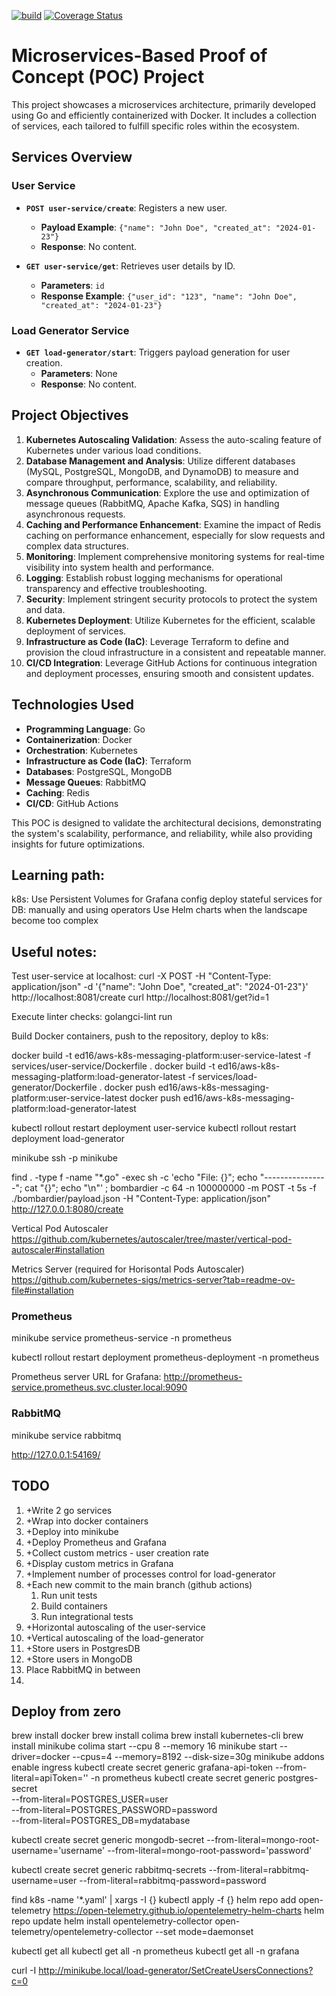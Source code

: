 [![build](https://github.com/ed16/aws-k8s-messaging-platform/actions/workflows/ci-cd.yml/badge.svg)](https://github.com/ed16/aws-k8s-messaging-platform/actions/workflows/ci-cd.yml)
[![Coverage Status](https://coveralls.io/repos/github/ed16/aws-k8s-messaging-platform/badge.svg)](https://coveralls.io/github/ed16/aws-k8s-messaging-platform)

# Microservices-Based Proof of Concept (POC) Project

This project showcases a microservices architecture, primarily developed using Go and efficiently containerized with Docker. It includes a collection of services, each tailored to fulfill specific roles within the ecosystem.

## Services Overview

### User Service

- **`POST user-service/create`**: Registers a new user.
  - **Payload Example**: `{"name": "John Doe", "created_at": "2024-01-23"}`
  - **Response**: No content.
  
- **`GET user-service/get`**: Retrieves user details by ID.
  - **Parameters**: `id`
  - **Response Example**: `{"user_id": "123", "name": "John Doe", "created_at": "2024-01-23"}`

### Load Generator Service

- **`GET load-generator/start`**: Triggers payload generation for user creation.
  - **Parameters**: None
  - **Response**: No content.

## Project Objectives

1. **Kubernetes Autoscaling Validation**: Assess the auto-scaling feature of Kubernetes under various load conditions.
2. **Database Management and Analysis**: Utilize different databases (MySQL, PostgreSQL, MongoDB, and DynamoDB) to measure and compare throughput, performance, scalability, and reliability.
3. **Asynchronous Communication**: Explore the use and optimization of message queues (RabbitMQ, Apache Kafka, SQS) in handling asynchronous requests.
4. **Caching and Performance Enhancement**: Examine the impact of Redis caching on performance enhancement, especially for slow requests and complex data structures.
5. **Monitoring**: Implement comprehensive monitoring systems for real-time visibility into system health and performance.
6. **Logging**: Establish robust logging mechanisms for operational transparency and effective troubleshooting.
7. **Security**: Implement stringent security protocols to protect the system and data.
8. **Kubernetes Deployment**: Utilize Kubernetes for the efficient, scalable deployment of services.
9. **Infrastructure as Code (IaC)**: Leverage Terraform to define and provision the cloud infrastructure in a consistent and repeatable manner.
10. **CI/CD Integration**: Leverage GitHub Actions for continuous integration and deployment processes, ensuring smooth and consistent updates.

## Technologies Used

- **Programming Language**: Go
- **Containerization**: Docker
- **Orchestration**: Kubernetes
- **Infrastructure as Code (IaC)**: Terraform
- **Databases**: PostgreSQL, MongoDB
- **Message Queues**: RabbitMQ
- **Caching**: Redis
- **CI/CD**: GitHub Actions

This POC is designed to validate the architectural decisions, demonstrating the system's scalability, performance, and reliability, while also providing insights for future optimizations.

## Learning path:
k8s:
  Use Persistent Volumes for Grafana config
  deploy stateful services for DB: manually and using operators
  Use Helm charts when the landscape become too complex

## Useful notes:

Test user-service at localhost:
curl -X POST -H "Content-Type: application/json" -d '{"name": "John Doe", "created_at": "2024-01-23"}' http://localhost:8081/create
curl http://localhost:8081/get?id=1

Execute linter checks:
golangci-lint run

Build Docker containers, push to the repository, deploy to k8s:

docker build -t ed16/aws-k8s-messaging-platform:user-service-latest -f services/user-service/Dockerfile .
docker build -t ed16/aws-k8s-messaging-platform:load-generator-latest -f services/load-generator/Dockerfile .
docker push ed16/aws-k8s-messaging-platform:user-service-latest
docker push ed16/aws-k8s-messaging-platform:load-generator-latest

kubectl rollout restart deployment user-service 
kubectl rollout restart deployment load-generator

minikube ssh -p minikube

find . -type f -name "*.go" -exec sh -c 'echo "File: {}"; echo "----------------"; cat "{}"; echo "\n"' \;
bombardier -c 64 -n 100000000 -m POST -t 5s -f ./bombardier/payload.json -H "Content-Type: application/json" http://127.0.0.1:8080/create

Vertical Pod Autoscaler
https://github.com/kubernetes/autoscaler/tree/master/vertical-pod-autoscaler#installation

Metrics Server (required for Horisontal Pods Autoscaler)
https://github.com/kubernetes-sigs/metrics-server?tab=readme-ov-file#installation

### Prometheus
minikube service prometheus-service -n prometheus

kubectl rollout restart deployment prometheus-deployment -n prometheus

Prometheus server URL for Grafana:
http://prometheus-service.prometheus.svc.cluster.local:9090

### RabbitMQ
minikube service rabbitmq

http://127.0.0.1:54169/

## TODO

1. +Write 2 go services
2. +Wrap into docker containers
3. +Deploy into minikube
4. +Deploy Prometheus and Grafana
5. +Collect custom metrics - user creation rate
6. +Display custom metrics in Grafana
7. +Implement number of processes control for load-generator
8. +Each new commit to the main branch (github actions)
    1.  Run unit tests
    2.  Build containers
    3.  Run integrational tests
9.  +Horizontal autoscaling of the user-service
10. +Vertical autoscaling of the load-generator
11. +Store users in PostgresDB
12. +Store users in MongoDB
13. Place RabbitMQ in between
14. 


## Deploy from zero
brew install docker
brew install colima
brew install kubernetes-cli
brew install minikube
colima start --cpu 8 --memory 16
minikube start --driver=docker --cpus=4 --memory=8192 --disk-size=30g
minikube addons enable ingress
kubectl create secret generic grafana-api-token --from-literal=apiToken='<Your Grafana.com API Token>' -n prometheus
kubectl create secret generic postgres-secret \
  --from-literal=POSTGRES_USER=user \
  --from-literal=POSTGRES_PASSWORD=password \
  --from-literal=POSTGRES_DB=mydatabase

kubectl create secret generic mongodb-secret --from-literal=mongo-root-username='username' --from-literal=mongo-root-password='password'

kubectl create secret generic rabbitmq-secrets --from-literal=rabbitmq-username=user --from-literal=rabbitmq-password=password

  
find k8s -name '*.yaml' | xargs -I {} kubectl apply -f {}
helm repo add open-telemetry https://open-telemetry.github.io/opentelemetry-helm-charts
helm repo update
helm install opentelemetry-collector open-telemetry/opentelemetry-collector --set mode=daemonset

kubectl get all
kubectl get all -n prometheus
kubectl get all -n grafana




curl -I http://minikube.local/load-generator/SetCreateUsersConnections?c=0